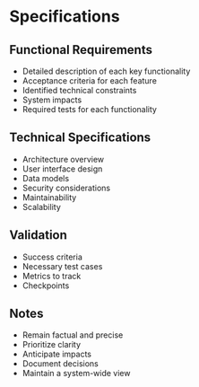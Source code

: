 # Specifications

## Functional Requirements
- Detailed description of each key functionality
- Acceptance criteria for each feature
- Identified technical constraints
- System impacts
- Required tests for each functionality

## Technical Specifications
- Architecture overview
- User interface design
- Data models
- Security considerations
- Maintainability
- Scalability

## Validation
- Success criteria
- Necessary test cases
- Metrics to track
- Checkpoints

## Notes
- Remain factual and precise
- Prioritize clarity
- Anticipate impacts
- Document decisions
- Maintain a system-wide view
